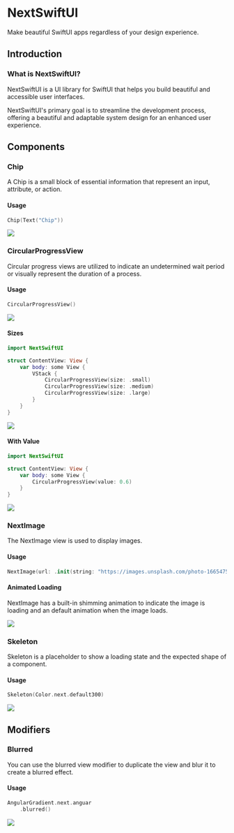 # NextSwiftUI
Make beautiful SwiftUI apps regardless of your design experience.

## Introduction
### What is NextSwiftUI?
NextSwiftUI is a UI library for SwiftUI that helps you build beautiful and accessible user interfaces. 

NextSwiftUI's primary goal is to streamline the development process, offering a beautiful and adaptable system design for an enhanced user experience.

## Components
### Chip
A Chip is a small block of essential information that represent an input, attribute, or action.
#### Usage
```swift
Chip(Text("Chip"))
````
![](Docs/Assets/Chip/Usage.png)
### CircularProgressView
Circular progress views are utilized to indicate an undetermined wait period or visually represent the duration of a process.
#### Usage
```swift
CircularProgressView()
```
![](Docs/Assets/CircularProgressView/Usage.gif)
#### Sizes
```swift
import NextSwiftUI

struct ContentView: View {
    var body: some View {
        VStack {
            CircularProgressView(size: .small)
            CircularProgressView(size: .medium)
            CircularProgressView(size: .large)
        }
    }
}
```
![](Docs/Assets/CircularProgressView/Sizes.gif)
#### With Value
```swift
import NextSwiftUI

struct ContentView: View {
    var body: some View {
        CircularProgressView(value: 0.6)
    }
}
```
![](Docs/Assets/CircularProgressView/With%20Value.png)
### NextImage
The NextImage view is used to display images.
#### Usage
```swift
NextImage(url: .init(string: "https://images.unsplash.com/photo-1665475998014-dc2ae4e93af2"))
```
#### Animated Loading
NextImage has a built-in shimming animation to indicate the image is loading and an default animation when the image loads.

![](Docs/Assets/NextImage/Animated%20Loading.gif)
### Skeleton
Skeleton is a placeholder to show a loading state and the expected shape of a component.
#### Usage
```swift
Skeleton(Color.next.default300)
```
![](Docs/Assets/Skeleton/Usage.gif)
## Modifiers
### Blurred
You can use the blurred view modifier to duplicate the view and blur it to create a blurred effect.
#### Usage
```swift
AngularGradient.next.anguar
    .blurred()
```
![](Docs/Assets/Blurred/Usage.png)
